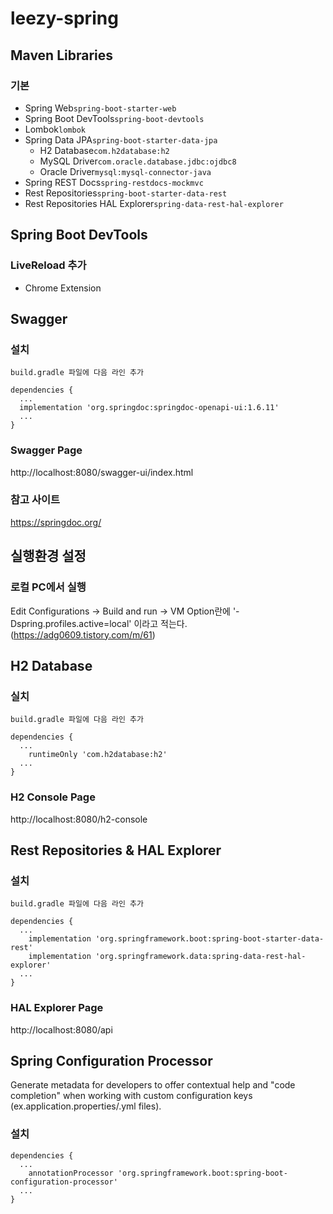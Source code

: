 # leezy-spring

## Maven Libraries
### 기본
- Spring Web`spring-boot-starter-web`
- Spring Boot DevTools`spring-boot-devtools`
- Lombok`lombok`
- Spring Data JPA`spring-boot-starter-data-jpa`
    - H2 Database`com.h2database:h2`
    - MySQL Driver`com.oracle.database.jdbc:ojdbc8`
    - Oracle Driver`mysql:mysql-connector-java`
- Spring REST Docs`spring-restdocs-mockmvc`
- Rest Repositories`spring-boot-starter-data-rest`
- Rest Repositories HAL Explorer`spring-data-rest-hal-explorer`

## Spring Boot DevTools
### LiveReload 추가
- Chrome Extension

## Swagger
### 설치
```
build.gradle 파일에 다음 라인 추가

dependencies {
  ...
  implementation 'org.springdoc:springdoc-openapi-ui:1.6.11'
  ...
}  
```
### Swagger Page
http://localhost:8080/swagger-ui/index.html
### 참고 사이트
https://springdoc.org/

## 실행환경 설정
### 로컬 PC에서 실행
Edit Configurations -> Build and run -> VM Option란에 '-Dspring.profiles.active=local' 이라고 적는다.
(https://adg0609.tistory.com/m/61)

## H2 Database
### 실치 
```
build.gradle 파일에 다음 라인 추가

dependencies {
  ...
	runtimeOnly 'com.h2database:h2'
  ...
}  
```
### H2 Console Page
http://localhost:8080/h2-console

## Rest Repositories & HAL Explorer
### 설치
```
build.gradle 파일에 다음 라인 추가

dependencies {
  ...
    implementation 'org.springframework.boot:spring-boot-starter-data-rest'
    implementation 'org.springframework.data:spring-data-rest-hal-explorer'
  ...
}  
```
### HAL Explorer Page
http://localhost:8080/api

## Spring Configuration Processor
Generate metadata for developers to offer contextual help and "code completion" when working with custom configuration keys (ex.application.properties/.yml files).
### 설치
```
dependencies {
  ...
    annotationProcessor 'org.springframework.boot:spring-boot-configuration-processor'
  ...
}
```